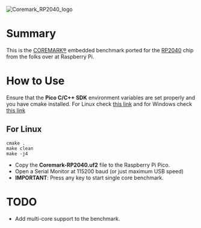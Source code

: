 
![Coremark_RP2040_logo](https://github.com/protik09/CoreMark-RP2040/blob/main/Coremark-RP2040.png)

# Summary

This is the [COREMARK®](https://github.com/eembc/coremark) embedded benchmark ported for the [RP2040](https://github.com/raspberrypi/pico-sdk)
chip from the folks over at Raspberry Pi.

# How to Use

Ensure that the **Pico C/C++ SDK** environment variables are set properly and you have cmake installed.
For Linux check [this link](https://github.com/raspberrypi/pico-sdk) and for Windows check
[this link](https://github.com/ndabas/pico-setup-windows)

## For Linux

```shell
cmake .
make clean
make -j4
```

* Copy the **Coremark-RP2040.uf2** file to the Raspberry Pi Pico.
* Open a Serial Monitor at 115200 baud (or just maximum USB speed)
* **IMPORTANT**: Press any key to start single core benchmark.


# TODO

* Add multi-core support to the benchmark.
